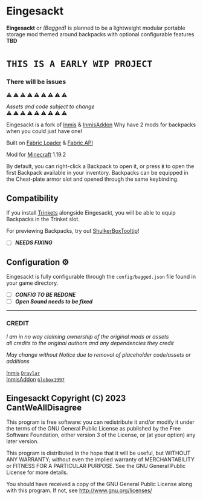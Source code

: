 # Eingesackt

**Eingesackt** or *(Bagged)* is planned to be a lightweight modular portable storage mod themed around backpacks with optional configurable features **TBD**


# **`THIS IS A EARLY WIP PROJECT`**   

### **There will be issues**

⚠️ 	⚠️ 	⚠️ 	⚠️ 	⚠️ 	⚠️ 	⚠️ 	⚠️ ⚠️	

*Assets and code subject to change*   
⚠️ 	⚠️ 	⚠️ 	⚠️ 	⚠️ 	⚠️ 	⚠️ 	⚠️ 	⚠️ 	

Eingesackt is a fork of [Inmis](https://github.com/Draylar/inmis) & [InmisAddon](https://github.com/Globox1997/InmisAddon) 
Why have 2 mods for backpacks when you could just have one! 

Built on [Fabric Loader](https://fabricmc.net/) & [Fabric API](https://www.curseforge.com/minecraft/mc-mods/fabric-api) 

Mod for [Minecraft](https://www.minecraft.net/en-us) 1.19.2


By default, you can right-click a Backpack to open it, or press `B` to open the first Backpack available in your inventory.
Backpacks can be equipped in the Chest-plate armor slot and opened through the same keybinding.

## Compatibility

If you install [Trinkets](https://www.curseforge.com/minecraft/mc-mods/trinkets-fabric) alongside Eingesackt, you will be able to equip Backpacks in the Trinket slot.

For previewing Backpacks, try out [ShulkerBoxTooltip](https://www.curseforge.com/minecraft/mc-mods/shulkerboxtooltip)!

- [ ] ***NEEDS FIXING***


## Configuration ⚙

Eingesackt is fully configurable through the `config/bagged.json` file found in your game directory.

- [ ] ***CONFIG TO BE REDONE***
- [ ] ***Open Sound needs to be fixed***

---


### CREDIT

*I am in no way claiming ownership of the original mods or assets  
all credits to the original authors and any dependencies they credit*

*May change without Notice due to removal of placeholder code/assets or additions*

[Inmis](https://github.com/Draylar/inmis) [`Draylar`](https://github.com/Draylar)  
[InmisAddon](https://github.com/Globox1997/InmisAddon) [`Globox1997`](https://github.com/Globox1997)


## Eingesackt  Copyright (C) 2023 CantWeAllDisagree   

This program is free software: you can redistribute it and/or modify
it under the terms of the GNU General Public License as published by
the Free Software Foundation, either version 3 of the License, or
(at your option) any later version.

This program is distributed in the hope that it will be useful,
but WITHOUT ANY WARRANTY; without even the implied warranty of
MERCHANTABILITY or FITNESS FOR A PARTICULAR PURPOSE.  See the
GNU General Public License for more details.

You should have received a copy of the GNU General Public License
along with this program.  If not, see <http://www.gnu.org/licenses/>
